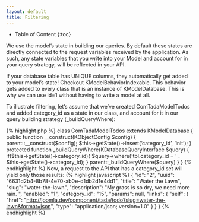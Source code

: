 ```yaml
---
layout: default
title: Filtering
---
```


* Table of Content
{:toc}

We use the model’s state in building our queries. By default these states are directly connected to the request variables received by the application. As such, any state variables that you write into your Model and account for in your query strategy, will be reflected in your API.

If your database table has UNIQUE columns, they automatically get added to your model’s state!
Checkout KModelBehaviorIndexable. This behavior gets added to every class that is an instance of KModelDatabase.
This is why we can use id=1 without having to write a model at all.

To illustrate filtering, let’s assume that we’ve created ComTadaModelTodos and added category_id as a state in our class, and account for it in our query building strategy (_buildQueryWhere):

{% highlight php %}
    class ComTadaModelTodos extends KModelDatabase
    {
        public function __construct(KObjectConfig $config)
        {
            parent::__construct($config);
            $this->getState()->insert(‘category_id’, ‘init’);
        }
        protected function _buildQueryWhere(KDatabaseQueryInterface $query)
        {
            if($this->getState()->category_id){
                $query->where('tbl.category_id = ' . $this->getState()->category_id);
            }
            parent::_buildQueryWhere($query)
        }
    }
{% endhighlight %}
Now, a request to the API that has a category_id set will yield only those results:
{% highlight javascript %}
    {
        "id": "2",
        "uuid": "6631d2b4-8b78-4e70-ab0e-d1db2d1e4dd1",
        "title": "Water the Lawn",
        "slug": "water-the-lawn",
        "description": "My grass is so dry, we need more rain. ",
        "enabled": "1",
        "category_id": "15",
        "params": null,
        "links":
        {
            "self":
            {
                "href": "http://joomla.dev/component/tada/todo?slug=water-the-lawn&format=json",
                "type": "application/json; version=1.0"
            }
        }
    }
{% endhighlight %}
